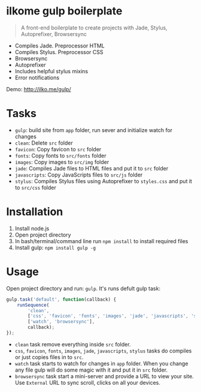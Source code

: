 # ilkome gulp boilerplate
> A front-end boilerplate to create projects with Jade, Stylus, Autoprefixer, Browsersync

- Compiles Jade. Preprocessor HTML
- Compiles Stylus. Preprocessor CSS
- Browsersync
- Autoprefixer
- Includes helpful stylus mixins
- Error notifications

Demo: http://ilko.me/gulp/


# Tasks
- `gulp`: build site from `app` folder, run sever and initialize watch for changes
- `clean`: Delete `src` folder
- `favicon`: Copy favicon to `src` folder
- `fonts`: Copy fonts to `src/fonts` folder
- `images`: Copy images to `src/img` folder
- `jade`: Compiles Jade files to HTML files and put it to `src` folder
- `javascripts`: Copy JavaScripts files to `src/js` folder
- `stylus`: Compiles Stylus files using Autoprefixer to `styles.css` and put it to `src/css` folder


# Installation
1. Install node.js
2. Open project directory
3. In bash/terminal/command line run `npm install` to install required files
4. Install gulp: `npm install gulp -g`


# Usage
Open project directory and run: `gulp`. It's runs defult gulp task:
```JavaScript
gulp.task('default', function(callback) {
	runSequence(
		'clean',
		['css', 'favicon', 'fonts', 'images', 'jade', 'javascripts', 'stylus'],
		['watch', 'browsersync'],
		callback);
});
```

- `clean` task remove everything inside `src` folder.
- `css`, `favicon`, `fonts`, `images`, `jade`, `javascripts`, `stylus` tasks do compiles or just copies files in to `src`.
- `watch` task starts to watch for changes in `app` folder. When you change any file gulp will do some magic with it and put it in `src` folder.
- `browsersync` task start a mini-server and provide a URL to view your site. Use `External` URL to sync scroll, clicks on all your devices.